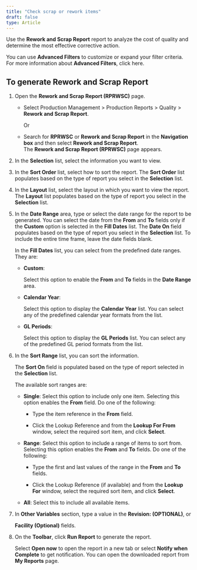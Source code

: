 ```yaml
---
title: "Check scrap or rework items"
draft: false
type: Article 
---
```


Use the **Rework and Scrap Report** report to analyze the cost of quality and determine the most effective corrective action.

You can use **Advanced Filters** to customize or expand your filter criteria. For more information about **Advanced Filters**, click here.

## To generate Rework and Scrap Report

1.  Open the **Rework and Scrap Report (RPRWSC)** page.

    - Select Production Management > Production Reports > Quality > **Rework and Scrap Report**.

        Or

    -  Search for **RPRWSC** or **Rework and Scrap Report** in the **Navigation box** and then select **Rework and Scrap Report**. <br> The **Rework and Scrap Report (RPRWSC)** page appears.

2.  In the **Selection** list, select the information you want to view.
3.  In the **Sort Order** list, select how to sort the report.
The **Sort Order** list populates based on the type of report you select in the **Selection** list.

4.  In the **Layout** list, select the layout in which you want to view the report.
The **Layout** list populates based on the type of report you select in the **Selection** list.

5.  In the **Date Range** area, type or select the date range for the report to be generated. You can select the date from the **From** and **To** fields only if the **Custom** option is selected in the **Fill Dates** list.
The **Date On** field populates based on the type of report you select in the **Selection** list.
To include the entire time frame, leave the date fields blank.

    In the **Fill Dates** list, you can select from the predefined date ranges. They are:

    - **Custom**:

        Select this option to enable the **From** and **To** fields in the **Date Range** area.

    - **Calendar Year**:

        Select this option to display the **Calendar Year** list. You can select any of the predefined calendar year formats from the list.

    - **GL Periods**:

        Select this option to display the **GL Periods** list. You can select any of the predefined GL period formats from the list.

1.  In the **Sort Range** list, you can sort the information.

    The **Sort On** field is populated based on the type of report selected in the **Selection** list.

    The available sort ranges are:

    - **Single**: Select this option to include only one item. Selecting this option enables the **From** field. Do one of the following:

        - Type the item reference in the **From** field.

        - Click the Lookup Reference and from the **Lookup For From** window, select the required sort item, and click **Select**.

    - **Range**: Select this option to include a range of items to sort from. Selecting this option enables the **From** and **To** fields. Do one of the following:

        - Type the first and last values of the range in the **From** and **To** fields.

        - Click the Lookup Reference (if available) and from the **Lookup For** window, select the required sort item, and click **Select**.

    - **All**: Select this to include all available items.

1.  In **Other Variables** section, type a value in the **Revision: (OPTIONAL)**, or

    **Facility (Optional)** fields.

2.  On the **Toolbar**, click **Run Report** to generate the report.

    Select **Open now** to open the report in a new tab or select **Notify when Complete** to get notification. You can open the downloaded report from **My Reports** page.